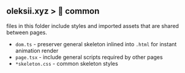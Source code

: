 ## oleksii.xyz > 🎨 **common**

files in this folder include styles and imported assets that are shared between pages.

- `dom.ts` - preserver general skeleton inlined into `.html` for instant animation render
- `page.tsx` - include general scripts required by other pages
- `*skeleton.css` - common skeleton styles